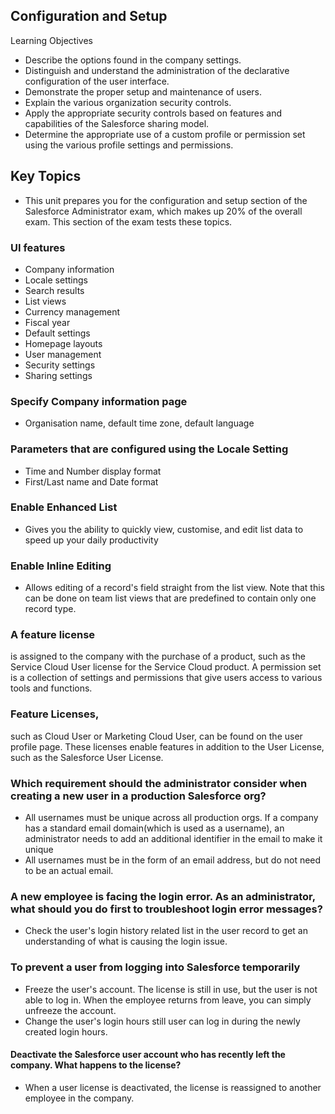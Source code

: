 ## Configuration and Setup
Learning Objectives
- Describe the options found in the company settings.
- Distinguish and understand the administration of the declarative configuration of the user interface.
- Demonstrate the proper setup and maintenance of users.
- Explain the various organization security controls.
- Apply the appropriate security controls based on features and capabilities of the Salesforce sharing model.
- Determine the appropriate use of a custom profile or permission set using the various profile settings and permissions.

## Key Topics
- This unit prepares you for the configuration and setup section of the Salesforce Administrator exam, which makes up 20% of the overall exam. This section of the exam tests these topics.

### UI features
- Company information
- Locale settings
- Search results
- List views
- Currency management
- Fiscal year
- Default settings
- Homepage layouts
- User management
- Security settings
- Sharing settings



### Specify Company information page 
- Organisation name, default time zone, default language



### Parameters that are configured using the Locale Setting
- Time and Number display format 
- First/Last name and Date format


### Enable Enhanced List
- Gives you the ability to quickly view, customise, and edit list data to speed up your daily productivity


### Enable Inline Editing
- Allows editing of a record\'s field straight from the list view. Note that this can be done on team list views that are predefined to contain only one record type.


### A feature license 
is assigned to the company with the purchase of a product, such as the Service Cloud User license for the Service Cloud product. A permission set is a collection of settings and permissions that give users access to various tools and functions.


### Feature Licenses, 
such as Cloud User or Marketing Cloud User, can be found on the user profile page. These licenses enable features in addition to the User License, such as the Salesforce User License.


### Which requirement should the administrator consider when creating a new user in a production Salesforce org?
- All usernames must be unique across all production orgs. If a company has a standard email domain(which is used as a username), an administrator needs to add an additional identifier in the email to make it unique
- All usernames must be in the form of an email address, but do not need to be an actual email.


### A new employee is facing the login error. As an administrator, what should you do first to troubleshoot login error messages?
- Check the user's login history related list in the user record to get an understanding of what is causing the login issue.


### To prevent a user from logging into Salesforce temporarily 
- Freeze the user's account. The license is still in use, but the user is not able to log in. When the employee returns from leave, you can simply unfreeze the account.
- Change the user's login hours still user can log in during the newly created login hours.


#### Deactivate the Salesforce user account who has recently left the company. What happens to the license?
- When a user license is deactivated, the license is reassigned to another employee in the company.

